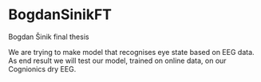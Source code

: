 # BogdanSinikFT
Bogdan Šinik final thesis

We are trying to make model that recognises eye state based on EEG data. As end result we will test our model, trained on online data, on our Cognionics dry EEG. 
